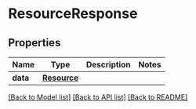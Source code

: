 # ResourceResponse

## Properties
Name | Type | Description | Notes
------------ | ------------- | ------------- | -------------
**data** | [**Resource**](Resource.md) |  | 

[[Back to Model list]](../README.md#documentation-for-models) [[Back to API list]](../README.md#documentation-for-api-endpoints) [[Back to README]](../README.md)

